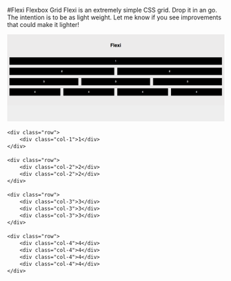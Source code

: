 #Flexi Flexbox Grid
Flexi is an extremely simple CSS grid. Drop it in an go. The intention is to be as light weight. Let me know if you see improvements that could make it lighter!

![](flexi.png)

```
<div class="row">
	<div class="col-1">1</div>
</div>

<div class="row">
	<div class="col-2">2</div>
	<div class="col-2">2</div>
</div>

<div class="row">
	<div class="col-3">3</div>
	<div class="col-3">3</div>
	<div class="col-3">3</div>
</div>

<div class="row">
	<div class="col-4">4</div>
	<div class="col-4">4</div>
	<div class="col-4">4</div>
	<div class="col-4">4</div>
</div>

```
